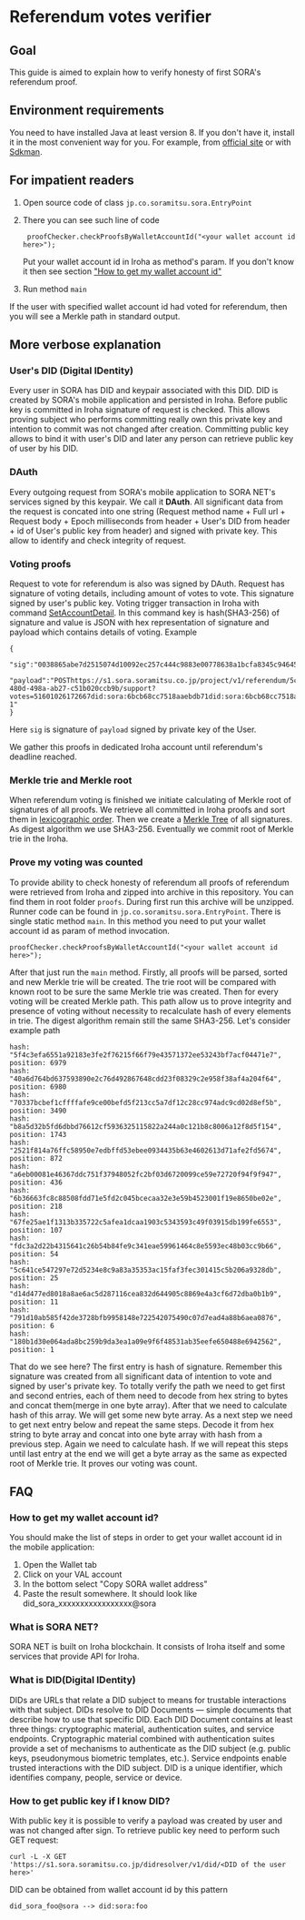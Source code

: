 # Referendum votes verifier

## Goal
This guide is aimed to explain how to verify honesty of first SORA's referendum proof.

## Environment requirements
You need to have installed Java at least version 8. If you don't have it, install it in the most
 convenient way for you. For example, from [official site](https://openjdk.java.net/install/index.html)
 or with [Sdkman](https://sdkman.io/install).
 
## For impatient readers
1. Open source code of class `jp.co.soramitsu.sora.EntryPoint`
2. There you can see such line of code

        proofChecker.checkProofsByWalletAccountId("<your wallet account id here>");

    Put your wallet account id in Iroha as method's param. If you don't know it then see section 
    ["How to get my wallet account id"](#how-to-get-my-wallet-account-id)
3. Run method `main`

If the user with specified wallet account id had voted for referendum, then you will see 
a Merkle path in standard output. 

## More verbose explanation
### User's DID (Digital IDentity)
Every user in SORA has DID and keypair associated with this DID. DID is created by SORA's mobile application
and persisted in Iroha. Before public key is committed in Iroha signature of request is checked. This 
allows proving subject who performs committing really own this private key and intention to commit was 
not changed after creation. Committing public key allows to bind it with user's DID and later any person can 
retrieve public key of user by his DID. 

### DAuth
Every outgoing request from SORA's mobile application to SORA NET's services signed by this keypair. 
We call it **DAuth**. All significant data from the request is concated into one string (Request method name +
Full url + Request body + Epoch milliseconds from header + User's DID from header + id of User's 
public key from header) and signed with private key. This allow to identify and check integrity of request. 

### Voting proofs
Request to vote for referendum is also was signed by DAuth. Request has signature of voting details, including 
amount of votes to vote. This signature signed by user's public key. Voting trigger transaction in Iroha with command
 [SetAccountDetail](https://iroha.readthedocs.io/en/master/develop/api/commands.html#set-account-detail). 
In this command key is hash(SHA3-256) of signature and value is JSON with hex representation of signature and payload which 
contains details of voting. Example

    {
       "sig":"0038865abe7d2515074d10092ec257c444c9883e00778638a1bcfa8345c94645bfa87380e78a051ad82689704e4c88b7389fcc18ee074d42a7f045dbc64aa60b",
       "payload":"POSThttps://s1.sora.soramitsu.co.jp/project/v1/referendum/5cf070da-480d-498a-ab27-c51b020ccb9b/support?votes=51601026172667did:sora:6bcb68cc7518aaebdb71did:sora:6bcb68cc7518aaebdb71#keys-1"
    } 
        
Here `sig` is signature of `payload` signed by private key of the User.

We gather this proofs in dedicated Iroha account until referendum's deadline reached.

### Merkle trie and Merkle root
When referendum voting is finished we initiate calculating of Merkle root of signatures of 
all proofs. We retrieve all committed in Iroha proofs and sort them in [lexicographic order](https://en.wikipedia.org/wiki/Lexicographic_order).
Then we create a [Merkle Tree](https://en.wikipedia.org/wiki/Merkle_tree) of all signatures. As digest
algorithm we use SHA3-256. Eventually we commit root of Merkle trie in the Iroha. 

### Prove my voting was counted
To provide ability to check honesty of referendum all proofs of referendum were retrieved from
Iroha and zipped into archive in this repository. You can find them in root folder `proofs`. During first run this archive will be unzipped. 
Runner code can be found in `jp.co.soramitsu.sora.EntryPoint`. There is single static method `main`.
In this method you need to put your wallet account id as param of method invocation.

    proofChecker.checkProofsByWalletAccountId("<your wallet account id here>");

After that just run the `main` method. Firstly, all proofs will be parsed, sorted and new Merkle trie
will be created. The trie root will be compared with known root to be sure the same Merkle trie was
created. Then for every voting will be created Merkle path. This path allow us to prove integrity and presence 
of voting without necessity to recalculate hash of every elements in trie. The digest algorithm remain
still the same SHA3-256. Let's consider example path 
 
    hash: "5f4c3efa6551a92183e3fe2f76215f66f79e43571372ee53243bf7acf04471e7", position: 6979
    hash: "40a6d764bd637593890e2c76d492867648cdd23f08329c2e958f38af4a204f64", position: 6980
    hash: "70337bcbef1cffffafe9ce00befd5f213cc5a7df12c28cc974adc9cd02d8ef5b", position: 3490
    hash: "b8a5d32b5fd6dbbd76612cf5936325115822a244a0c121b8c8006a12f8d5f154", position: 1743
    hash: "2521f814a76ffc58950e7edbffd53ebee0934435b63e4602613d71afe2fd5674", position: 872
    hash: "a6eb00081e46367ddc751f37948052fc2bf03d6720099ce59e72720f94f9f947", position: 436
    hash: "6b36663fc8c88508fdd71e5fd2c045bcecaa32e3e59b4523001f19e8650be02e", position: 218
    hash: "67fe25ae1f1313b335722c5afea1dcaa1903c5343593c49f03915db199fe6553", position: 107
    hash: "fdc3a2d22b4315641c26b54b84fe9c341eae59961464c8e5593ec48b03cc9b66", position: 54
    hash: "5c641ce547297e72d5234e8c9a83a35353ac15faf3fec301415c5b206a9328db", position: 25
    hash: "d14d477ed8018a8ae6ac5d287116cea832d644905c8869e4a3cf6d72dba0b1b9", position: 11
    hash: "791d10ab585f42de3728bfb9958148e722542075490c07d7ead4a88b6aea0876", position: 6
    hash: "180b1d30e064ada8bc259b9da3ea1a09e9f6f48531ab35eefe650488e6942562", position: 1

That do we see here?  The first entry is hash of signature.
Remember this signature was created from all significant data of intention to vote and signed by user's
private key. To totally verify the path we need to get first and second entries, each of them need to decode 
from hex string to bytes and concat them(merge in one byte array). After that we need to calculate hash of this
array. We will get some new byte array. 
As a next step we need to get next entry below and repeat the same steps. Decode it from hex string to byte 
array and concat into one byte array with hash from a previous step. Again we need to calculate 
hash. If we will repeat this steps until last entry at the end we will get a byte array as the same as expected 
root of Merkle trie. It proves our voting was count. 

## FAQ
### How to get my wallet account id?
You should make the list of steps in order to get your wallet account id in the mobile application:
1. Open the Wallet tab
2. Click on your VAL account
3. In the bottom select "Copy SORA wallet address"
4. Paste the result somewhere. It should look like did_sora_xxxxxxxxxxxxxxxxx@sora
### What is SORA NET?
SORA NET is built on Iroha blockchain. It consists of Iroha itself and some services that provide API for Iroha.
### What is DID(Digital IDentity)
DIDs are URLs that relate a DID subject to means for trustable
interactions with that subject. DIDs resolve to DID Documents — simple documents that describe how 
to use that specific DID. Each DID Document contains at least three things: cryptographic material,
authentication suites, and service endpoints. Cryptographic material combined with authentication 
suites provide a set of mechanisms to authenticate as the DID subject (e.g. public keys, pseudonymous 
biometric templates, etc.). Service endpoints enable trusted interactions with the DID subject.
DID is a unique identifier, which identifies company, people, service or device.
### How to get public key if I know DID?
With public key it is possible to verify a payload was created by user and was not changed after sign. To retrieve
public key need to perform such GET request:

    curl -L -X GET 'https://s1.sora.soramitsu.co.jp/didresolver/v1/did/<DID of the user here>'
       
DID can be obtained from wallet account id by this pattern 

    did_sora_foo@sora --> did:sora:foo




